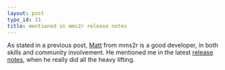 ```yaml
--- 
layout: post
typo_id: 31
title: mentioned in mms2r release notes
---
```

As stated in a previous post, [Matt](http://blog.mondragon.cc/) from mms2r is a good developer, in both skills and community involvement. He mentioned me in the latest [release notes](http://rubyforge.org/forum/forum.php?forum_id=21543), when he really did all the heavy lifting.
